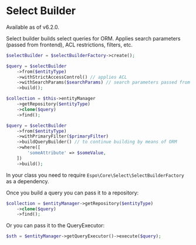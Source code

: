 # Select Builder

Available as of v6.2.0.

Select builder builds select queries for ORM. Applies search parameters (passed from frontend), ACL restrictions, filters, etc.

```php
$selectBuilder = $selectBuilderFactory->create();

$query = $selectBuilder
    ->from($entityType)
    ->withStrictAccessControl() // applies ACL
    ->withSearchParams($searchParams) // search parameters passed from the frontend
    ->build();

$collection = $this->entityManager
    ->getRepository($entityType)
    ->clone($query)
    ->find();
```

```php
$query = $selectBuilder
    ->from($entityType)
    ->withPrimaryFilter($primaryFilter)
    ->buildQueryBuilder() // to continue building by means of ORM
    ->where([
        'someAttribute' => $someValue,
    ])
    ->build();
```

In your class you need to require `Espo\Core\Select\SelectBuilderFactory` as a dependency.

Once you build a query you can pass it to a repository:

```php
$collection = $entityManager->getRepository($entityType)
    ->clone($query)
    ->find();
```

Or you can pass it to the QueryExecutor:

```php
$sth = $entityManager->getQueryExecutor()->execute($query);
```
